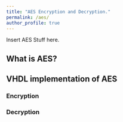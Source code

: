 ```yaml
---
title: "AES Encryption and Decryption."
permalink: /aes/
author_profile: true
---
```


Insert AES Stuff here.

## What is AES?

## VHDL implementation of AES

### Encryption

### Decryption